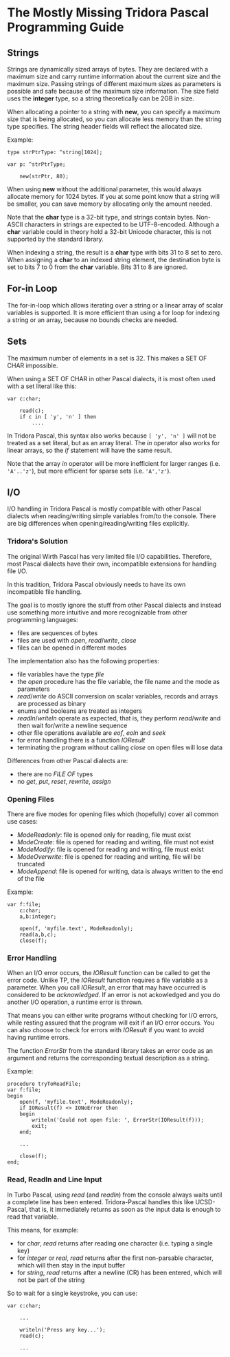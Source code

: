 # The Mostly Missing Tridora Pascal Programming Guide
## Strings
Strings are dynamically sized arrays of bytes. They are declared with a maximum size and carry runtime information about the current size and the maximum size.
Passing strings of different maximum sizes as parameters is possible and safe because of the maximum size information. The size field uses the **integer** type, so a string theoretically can be 2GB in size.

When allocating a pointer to a string with **new**, you can specify a maximum size that is being allocated, so you can allocate less memory than the string type specifies. The string header fields will reflect the allocated size.

Example:
```
type strPtrType: ^string[1024];

var p: ^strPtrType;

	new(strPtr, 80);
```
When using **new** without the additional parameter, this would always allocate memory for 1024 bytes. If you at some point know that a string will be smaller, you can save memory by allocating only the amount needed.

Note that the **char** type is a 32-bit type, and strings contain bytes. Non-ASCII characters in strings are expected to be UTF-8-encoded. Although a **char** variable could in theory hold a 32-bit Unicode character, this is not supported by the standard library.

When indexing a string, the result is a **char** type with bits 31 to 8 set to zero. When assigning a **char** to an indexed string element, the destination byte is set to bits 7 to 0 from the **char** variable. Bits 31 to 8 are ignored.

## For-in Loop
The for-in-loop which allows iterating over a string or a linear array of scalar variables is supported. It is more efficient than using a for loop for indexing a string or an array, because no bounds checks are needed.

## Sets
The maximum number of elements in a set is 32. This makes a SET OF CHAR impossible.

When using a SET OF CHAR in other Pascal dialects, it is most often used with a set literal like this:
```
var c:char;

	read(c);
	if c in [ 'y', 'n' ] then
		....
```

In Tridora Pascal, this syntax also works because `[ 'y', 'n' ]` will not be treated as a set literal, but as an array literal.
The _in_ operator also works for linear arrays, so the _if_ statement will have the same result.

Note that the array _in_ operator will be more inefficient for larger ranges (i.e. `'A'..'z'`), but more efficient for sparse sets (i.e. `'A','z'`).

## I/O
I/O handling in Tridora Pascal is mostly compatible with other Pascal dialects when reading/writing simple variables from/to the console. There are big differences when opening/reading/writing files explicitly.

### Tridora's Solution
The original Wirth Pascal has very limited file I/O capabilities. Therefore, most Pascal dialects have their own, incompatible extensions for handling file I/O.

In this tradition, Tridora Pascal obviously needs to have its own incompatible file handling.

The goal is to mostly ignore the stuff from other Pascal dialects and instead use something more intuitive and more recognizable from other programming languages:
- files are sequences of bytes
- files are used with _open_, _read_/_write_, _close_
- files can be opened in different modes


The implementation also has the following properties:
- file variables have the type _file_
- the _open_ procedure has the file variable, the file name and the mode as parameters
- _read_/_write_ do ASCII conversion on scalar variables, records and arrays are processed as binary
- enums and booleans are treated as integers
- _readln_/_writeln_ operate as expected, that is, they perform _read_/_write_ and then wait for/write a newline sequence
- other file operations available are _eof_, _eoln_ and _seek_
- for error handling there is a function _IOResult_
- terminating the program without calling _close_ on open files will lose data

Differences from other Pascal dialects are:
- there are no _FILE OF_ types
- no _get_, _put_, _reset_, _rewrite_, _assign_
 
### Opening Files
There are five modes for opening files which (hopefully) cover all common use cases:
- _ModeReadonly_: file is opened only for reading, file must exist
- _ModeCreate_: file is opened for reading and writing, file must not exist
- _ModeModify_: file is opened for reading and writing, file must exist
- _ModeOverwrite_: file is opened for reading and writing, file will be truncated
- _ModeAppend_: file is opened for writing, data is always written to the end of the file

Example:
```
var f:file;
    c:char;
    a,b:integer;

	open(f, 'myfile.text', ModeReadonly);
	read(a,b,c);
	close(f);
```

### Error Handling
When an I/O error occurs, the _IOResult_ function can be called to get the error code. Unlike TP, the _IOResult_ function requires a
file variable as a parameter. When you call _IOResult_, an error that may have occurred is considered to be _acknowledged_. If an
error is not ackowledged and you do another I/O operation, a runtime error is thrown.

That means you can either write programs without checking for I/O errors, while resting assured that the program will exit if an I/O error occurs. You can also choose to check for errors with _IOResult_ if you want to avoid having runtime errors.

The function _ErrorStr_ from the standard library takes an error code as an argument and returns the corresponding textual description as a string.

Example:
```
procedure tryToReadFile;
var f:file;
begin
	open(f, 'myfile.text', ModeReadonly);
	if IOResult(f) <> IONoError then
	begin
		writeln('Could not open file: ', ErrorStr(IOResult(f)));
		exit;
	end;

	...

	close(f);
end;
```

### Read, Readln and Line Input
In Turbo Pascal, using _read_ (and _readln_) from the console always waits until a complete line has been entered.
Tridora-Pascal handles this like UCSD-Pascal, that is, it immediately
returns as soon as the input data is enough to read that variable.

This means, for example:
- for _char_, _read_ returns after reading one character (i.e. typing a single key)
- for _integer_ or _real_, _read_ returns after the first non-parsable character, which will then stay in the input buffer
- for _string_, _read_ returns after a newline (CR) has been entered, which will not be part of the string

So to wait for a single keystroke, you can use:
```
var c:char;

    ...

    writeln('Press any key...');
    read(c);

    ...

```
